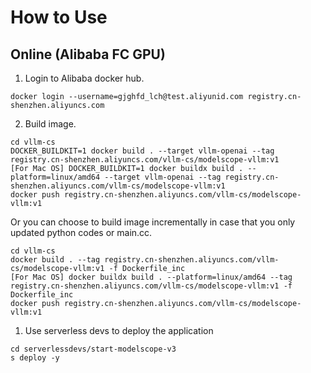 # How to Use

## Online (Alibaba FC GPU)

1. Login to Alibaba docker hub.

```
docker login --username=gjghfd_lch@test.aliyunid.com registry.cn-shenzhen.aliyuncs.com
```

2. Build image.

```
cd vllm-cs
DOCKER_BUILDKIT=1 docker build . --target vllm-openai --tag registry.cn-shenzhen.aliyuncs.com/vllm-cs/modelscope-vllm:v1
[For Mac OS] DOCKER_BUILDKIT=1 docker buildx build . --platform=linux/amd64 --target vllm-openai --tag registry.cn-shenzhen.aliyuncs.com/vllm-cs/modelscope-vllm:v1
docker push registry.cn-shenzhen.aliyuncs.com/vllm-cs/modelscope-vllm:v1
```

Or you can choose to build image incrementally in case that you only updated python codes or main.cc.

```
cd vllm-cs
docker build . --tag registry.cn-shenzhen.aliyuncs.com/vllm-cs/modelscope-vllm:v1 -f Dockerfile_inc
[For Mac OS] docker buildx build . --platform=linux/amd64 --tag registry.cn-shenzhen.aliyuncs.com/vllm-cs/modelscope-vllm:v1 -f Dockerfile_inc
docker push registry.cn-shenzhen.aliyuncs.com/vllm-cs/modelscope-vllm:v1
```

1. Use serverless devs to deploy the application
```
cd serverlessdevs/start-modelscope-v3
s deploy -y
```

<!-- ## Publish Application Template (Alibaba FC GPU)

1. Push images.

You should have built images in step 2 in the last section.

```
cd vllm-cs/serverless-devs/registry_script
bash run.sh [password for aliyun dockerhub registry]
```

2. Publish template.

```
cd serverlessdevs/modelscope-app
s registry login
s registry publish
# In another directory
s init modelscope-coldstart
``` -->
